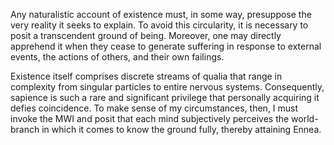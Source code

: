 Any naturalistic account of existence must, in some way, presuppose the very reality it seeks to explain. To avoid this circularity, it is necessary to posit a transcendent ground of being. Moreover, one may directly apprehend it when they cease to generate suffering in response to external events, the actions of others, and their own failings.

Existence itself comprises discrete streams of qualia that range in complexity from singular particles to entire nervous systems. Consequently, sapience is such a rare and significant privilege that personally acquiring it defies coincidence. To make sense of my circumstances, then, I must invoke the MWI and posit that each mind subjectively perceives the world-branch in which it comes to know the ground fully, thereby attaining Ennea.
